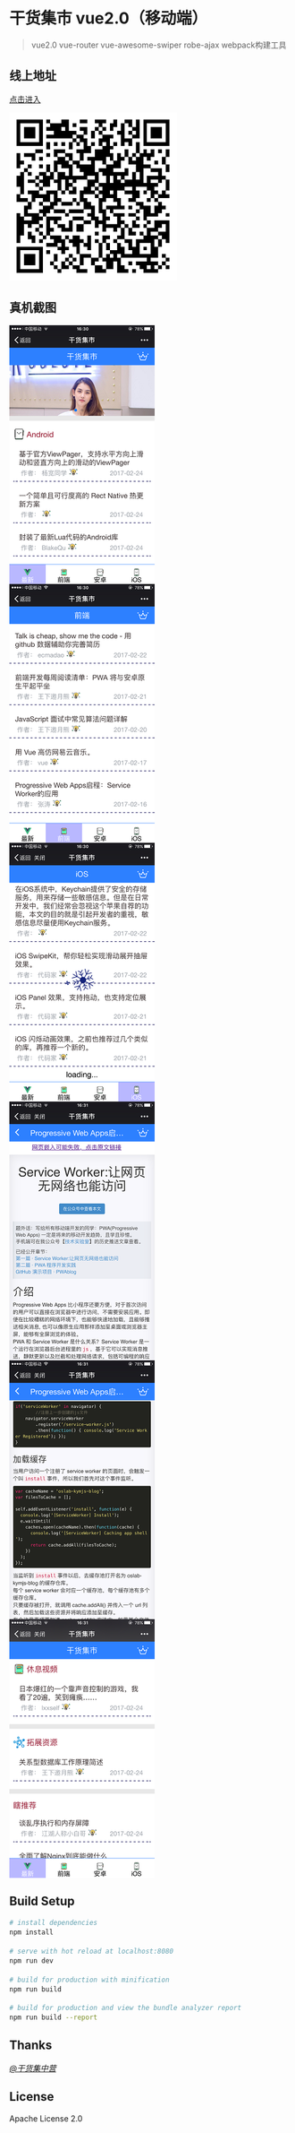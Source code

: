 # 干货集市 vue2.0（移动端）
> vue2.0 vue-router vue-awesome-swiper robe-ajax webpack构建工具

## 线上地址

[点击进入](https://starshineff.github.io/gankShow/#/home)

![](https://github.com/starshineFF/ff-gank-vue/blob/master/screen/erweima.png)

## 真机截图
<img src="https://github.com/starshineFF/ff-gank-vue/blob/master/screen/1.PNG" width = "260" align=center />
<img src="https://github.com/starshineFF/ff-gank-vue/blob/master/screen/2.PNG" width = "260" align=center />
<img src="https://github.com/starshineFF/ff-gank-vue/blob/master/screen/3.PNG" width = "260" align=center />
<img src="https://github.com/starshineFF/ff-gank-vue/blob/master/screen/4.PNG" width = "260" align=center />
<img src="https://github.com/starshineFF/ff-gank-vue/blob/master/screen/5.PNG" width = "260" align=center />
<img src="https://github.com/starshineFF/ff-gank-vue/blob/master/screen/6.PNG" width = "260" align=center />

## Build Setup

``` bash
# install dependencies
npm install

# serve with hot reload at localhost:8080
npm run dev

# build for production with minification
npm run build

# build for production and view the bundle analyzer report
npm run build --report
```
## Thanks
*[@干货集中营](http://gank.io/)*

## License
Apache License 2.0
